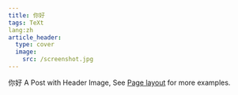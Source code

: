 ```yaml
---
title: 你好
tags: TeXt
lang:zh
article_header:
  type: cover
  image:
    src: /screenshot.jpg
---
```

你好
A Post with Header Image, See [Page layout](https://tianqi.name/jekyll-TeXt-theme/samples.html#page-layout) for more examples.

<!--more-->
